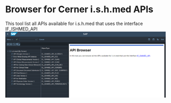 # Browser for Cerner i.s.h.med APIs
This tool list all APIs available for i.s.h.med that uses the interface IF_ISHMED_API
![API Browser](./img/api_browser.png)
